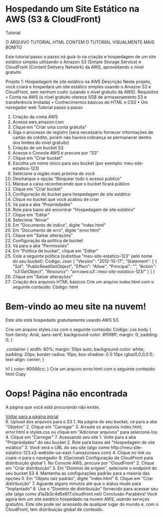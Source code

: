 # Hospedando um Site Estático na AWS (S3 & CloudFront)
Tutorial

O ARQUIVO TUTORIAL.HTML CONTEM O TUTORIAL VISUALMENTE MAIS BONITO

Este tutorial passo a passo irá guiá-lo na criação e hospedagem de um site estático simples utilizando o Amazon S3 (Simple Storage Service) e CloudFront (Content Delivery Network) da AWS, aproveitando o nível gratuito

Projeto 1: Hospedagem de site estático na AWS
Descrição
Neste projeto, você criará e hospedará um site estático simples usando o Amazon S3 e CloudFront, sem nenhum custo (usando o nível gratuito da AWS).
Requisitos
•	Conta na AWS (o nível gratuito oferece 5GB de armazenamento S3 e transferência limitada)
•	Conhecimentos básicos de HTML e CSS
•	Um navegador web
Tutorial passo a passo
1. Criação da conta AWS
1.	Acesse aws.amazon.com
2.	Clique em "Criar uma conta gratuita"
3.	Siga o processo de registro (será necessário fornecer informações de cartão de crédito, porém não haverá cobrança se permanecer dentro dos limites do nível gratuito)
2. Criação de um bucket S3
1.	Acesse o Console AWS e procure por "S3"
2.	Clique em "Criar bucket"
3.	Escolha um nome único para seu bucket (por exemplo: meu-site-estatico-123)
4.	Selecione a região mais próxima de você
5.	Desmarque a opção "Bloquear todo o acesso público"
6.	Marque a caixa reconhecendo que o bucket ficará público
7.	Clique em "Criar bucket"
3. Configuração do bucket para hospedagem de site estático
1.	Clique no bucket que você acabou de criar
2.	Vá para a aba "Propriedades"
3.	Role para baixo até encontrar "Hospedagem de site estático"
4.	Clique em "Editar"
5.	Selecione "Ativar"
6.	Em "Documento de índice", digite "index.html"
7.	Em "Documento de erro", digite "error.html"
8.	Clique em "Salvar alterações"
4. Configuração da política de bucket
1.	Vá para a aba "Permissões"
2.	Em "Política de bucket", clique em "Editar"
3.	Cole a seguinte política (substitua "meu-site-estatico-123" pelo nome do seu bucket):
Código: Json
{
  "Version": "2012-10-17",
  "Statement": [
    {
      "Sid": "PublicReadGetObject",
      "Effect": "Allow",
      "Principal": "*",
      "Action": "s3:GetObject",
      "Resource": "arn:aws:s3:::meu-site-estatico-123/*"
    }
  ]
}
4.	Clique em "Salvar alterações"
5. Criação dos arquivos HTML básicos
Crie um arquivo index.html com o seguinte conteúdo:
Código: html
<!DOCTYPE html>
<html>
<head>
    <title>Meu Site na Nuvem</title>
    <link rel="stylesheet" type="text/css" href="styles.css">
</head>
<body>
    <div class="container">
        <h1>Bem-vindo ao meu site na nuvem!</h1>
        <p>Este site está hospedado gratuitamente usando AWS S3.</p>
    </div>
</body>
</html>
Crie um arquivo styles.css com o seguinte conteúdo:
Código: css
body {
    font-family: Arial, sans-serif;
    background-color: #f0f8ff;
    margin: 0;
    padding: 0;
}

.container {
    width: 80%;
    margin: 50px auto;
    background-color: white;
    padding: 20px;
    border-radius: 10px;
    box-shadow: 0 0 10px rgba(0,0,0,0.1);
    text-align: center;
}

h1 {
    color: #0066cc;
}
Crie um arquivo error.html com o seguinte conteúdo:
html
Copy
<!DOCTYPE html>
<html>
<head>
    <title>Erro - Página não encontrada</title>
    <link rel="stylesheet" type="text/css" href="styles.css">
</head>
<body>
    <div class="container">
        <h1>Oops! Página não encontrada</h1>
        <p>A página que você está procurando não existe.</p>
        <a href="index.html">Voltar para a página inicial</a>
    </div>
</body>
</html>
6. Upload dos arquivos para o S3
1.	Na página do seu bucket, vá para a aba "Objetos"
2.	Clique em "Carregar"
3.	Arraste os arquivos index.html, error.html e styles.css ou clique em "Adicionar arquivos" para selecioná-los
4.	Clique em "Carregar"
7. Acessando seu site
1.	Volte para a aba "Propriedades" do seu bucket
2.	Role para baixo até "Hospedagem de site estático"
3.	Você verá o URL do seu site (algo como http://meu-site-estatico-123.s3-website-us-east-1.amazonaws.com)
4.	Clique no link ou copie-o para o navegador
8. (Opcional) Configuração do CloudFront para distribuição global
1.	No Console AWS, procure por "CloudFront"
2.	Clique em "Criar distribuição"
3.	Em "Domínio de origem", selecione o endpoint do seu bucket S3
4.	Mantenha as configurações padrão para a maioria das opções
5.	Em "Objeto raiz padrão", digite "index.html"
6.	Clique em "Criar distribuição"
7.	Aguarde alguns minutos até que o status mude para "Implantado"
8.	Use o "Domínio de distribuição" fornecido para acessar seu site (algo como d1a2b3c4d5e6f7.cloudfront.net)
Conclusão
Parabéns! Você agora tem um site estático hospedado na nuvem AWS, usando serviços gratuitos. Este site pode ser acessado de qualquer lugar do mundo e, com o CloudFront, tem distribuição global de conteúdo.



